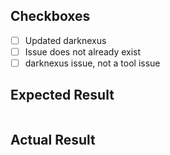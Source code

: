 ## Checkboxes

- [ ] Updated darknexus
- [ ] Issue does not already exist
- [ ] darknexus issue, not a tool issue

## Expected Result

```bash

```

## Actual Result

```bash

```

